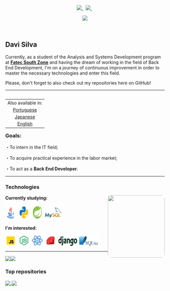 <p align="center">
  <!-- Badge - LinkedIn -->
  <a href="https://www.linkedin.com/in/davialvessilva">
    <img src="https://img.shields.io/badge/-LinkedIn-0e00cf?style=round-square&logo=Linkedin&logoColor=&link=https://www.linkedin.com/in/davialvessilva">
  </a>
  &nbsp;
  <!-- Badge - Email -->
  <a href="mailto:daviricardo205@gmail.com">
    <img src="https://img.shields.io/badge/-Email-ff0000?style=round-square&logo=gmail&logoColor=white&link=mailto:daviricardo205@gmail.com">
  </a>
  &nbsp;
   <p align="center">
  <!-- Badge - Profile View Counter -->
   <img src= "https://komarev.com/ghpvc/?username=DaviRicardo&color=800080">
  </p>
  &nbsp;
</p>

<!-- Presentation -->
## Davi Silva
<p>Currently, as a student of the Analysis and Systems Development program at <strong><a target="_blank" href="https://www.linkedin.com/company/fatec-zona-sul?originalSubdomain=br">Fatec South Zone</a></strong> and having the dream of working in the field of Back End Development, I'm on a journey of continuous improvement in order to master the necessary technologies and enter this field.</p>
<p>Please, don't forget to also check out my repositories here on GitHub!</p>

---

<!-- README in EN, JP & PT-BR: -->
<table align="right">
 <td>Also available in:</td>
    <tr><td align="center"><a href="README.md">Portuguese</a></tr>
    <tr><td align="center"> <a href="README_JP.md">Japanese</a></td></tr>
    <tr><td align="center"> <a href="README_ENG.md">English</a></td></tr>
  </td>
</table>

### Goals:

<p>・To intern in the IT field;</p>
<p>・To acquire practical experience in the labor market;</p>
<p>・To act as a <strong>Back End Developer.</strong></p>

---

### Technologies

<!-- Yeji GIF  -->
<img src="./recursos/yejigif.gif" width="180px" height="197px" align="right" style="border-radius: 10px;">


**Currently studying:**

<p align="left">
  <!-- Java Icon -->
  <img src="./recursos/icones/java.svg" width="34px" height="47px">&nbsp;
  <!-- Python Icon -->
  <img src="./recursos/icones/python.svg" width="34px" height="47px">&nbsp;
  <!-- SpringBoot Icon -->
  <img src="./recursos/icones/springboot.svg" width="34px" height="47px">&nbsp;
  <!-- MySQL Icon -->
  <img src="./recursos/icones/mysql.svg" width="52px" height="47px">&nbsp;
</p>

**I'm interested:**

<p align="left">
  <!-- JavaScript Icon -->
  <img src="./recursos/icones/javascript.svg" width="34px" height="34px">&nbsp;
  <!-- NodeJs Icon -->
  <img src="./recursos/icones/nodejs.svg" width="34px" height="34px">&nbsp;
    <!-- ReactNative Icon -->
  <img src="./recursos/icones/reactnative.svg" width="34px" height="34px">&nbsp;
  <!-- Ruby Icon -->
  <img src="./recursos/icones/ruby.svg" width="34px" height="34px">&nbsp;
  <!-- Django Icon -->
  <img src="./recursos/icones/django.svg" width="59px" height="30px">&nbsp;
  <!-- SQLite Icon -->
  <img src="./recursos/icones/sqlite.svg" width="59px" height="30px">&nbsp;
</p>

---

<div style="display: flex;">
    <img align="center" src="https://github-readme-stats.vercel.app/api/top-langs/?username=DaviRicardo&layout=compact&theme=midnight-purple&hide_border=true"/>
    <img align="center" src="https://github-readme-stats.vercel.app/api?username=DaviRicardo&theme=midnight-purple&hide=prs,issues,contribs&count_private=true&include_all_commits=true&show_icons=true&hide_border=true"/>
</div>

### Top repositories

<a href="https://github.com/DaviRicardo/Fatec-Zona-Sul_JavaExercises-Projects">
  <img align="center" src="https://github-readme-stats.vercel.app/api/pin/?username=DaviRicardo&repo=Fatec-Zona-Sul_JavaExercises-Projects&theme=midnight-purple&hide_border=true&show_owner=false" />
</a>
<a href="https://github.com/DaviRicardo/Fatec-Zona-Sul_WebProjetoPadaria">
  <img align="center" src="https://github-readme-stats.vercel.app/api/pin/?username=DaviRicardo&repo=Fatec-Zona-Sul_WebProjetoPadaria&theme=midnight-purple&hide_border=true&show_owner=false" />
</a>